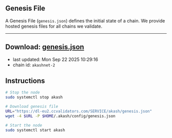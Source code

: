 ## Genesis File
A Genesis File (`genesis.json`) defines the initial state of a chain. We provide hosted genesis files for all chains we validate.

---
**Download: [genesis.json](https://dl-eu2.ccvalidators.com/SERVICE/akash/genesis.json)**
---

- last updated: Mon Sep 22 2025 10:29:16
- chain id: `akashnet-2`

## Instructions
```sh
# Stop the node
sudo systemctl stop akash

# Download genesis file
URL="https://dl-eu2.ccvalidators.com/SERVICE/akash/genesis.json"
wget -4 $URL -P $HOME/.akash/config/genesis.json

# Start the node
sudo systemctl start akash
```
